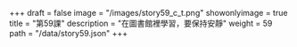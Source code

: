 +++
draft = false 
image = "/images/story59_c_t.png" 
showonlyimage = true 
title = "第59課" 
description = "在圖書館裡學習，要保持安靜" 
weight = 59 
path = "/data/story59.json" 
+++
